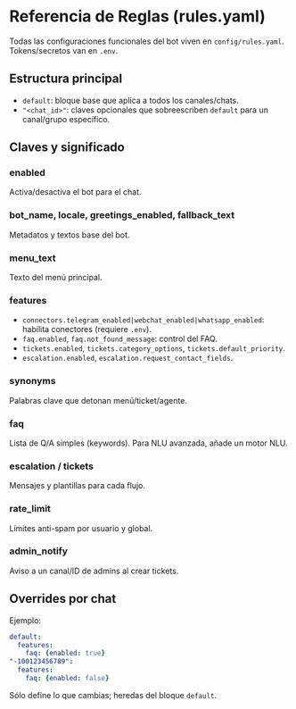 # Referencia de Reglas (rules.yaml)

Todas las configuraciones funcionales del bot viven en `config/rules.yaml`. Tokens/secretos van en `.env`.

## Estructura principal
- `default`: bloque base que aplica a todos los canales/chats.
- `"<chat_id>"`: claves opcionales que sobreescriben `default` para un canal/grupo específico.

## Claves y significado

### enabled
Activa/desactiva el bot para el chat.

### bot_name, locale, greetings_enabled, fallback_text
Metadatos y textos base del bot.

### menu_text
Texto del menú principal.

### features
- `connectors.telegram_enabled|webchat_enabled|whatsapp_enabled`: habilita conectores (requiere `.env`).
- `faq.enabled`, `faq.not_found_message`: control del FAQ.
- `tickets.enabled`, `tickets.category_options`, `tickets.default_priority`.
- `escalation.enabled`, `escalation.request_contact_fields`.

### synonyms
Palabras clave que detonan menú/ticket/agente.

### faq
Lista de Q/A simples (keywords). Para NLU avanzada, añade un motor NLU.

### escalation / tickets
Mensajes y plantillas para cada flujo.

### rate_limit
Límites anti-spam por usuario y global.

### admin_notify
Aviso a un canal/ID de admins al crear tickets.

## Overrides por chat
Ejemplo:
```yaml
default:
  features:
    faq: {enabled: true}
"-100123456789":
  features:
    faq: {enabled: false}
```
Sólo define lo que cambias; heredas del bloque `default`.
